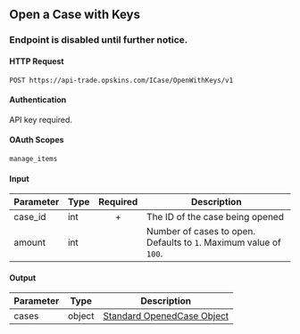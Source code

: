 ## Open a Case with Keys

### **Endpoint is disabled until further notice.**

#### HTTP Request

`POST https://api-trade.opskins.com/ICase/OpenWithKeys/v1`

#### Authentication

API key required.

#### OAuth Scopes
`manage_items`

#### Input

Parameter | Type | Required   | Description
--------- | -----| :--------: | -----------
case_id | int | + | The ID of the case being opened
amount  | int |  | Number of cases to open.  Defaults to `1`.  Maximum value of `100`.
    
#### Output

Parameter | Type | Description
--------- | -----| -------- 
cases | object | [Standard OpenedCase Object](/ICase.md#standard-openedcase-object)
